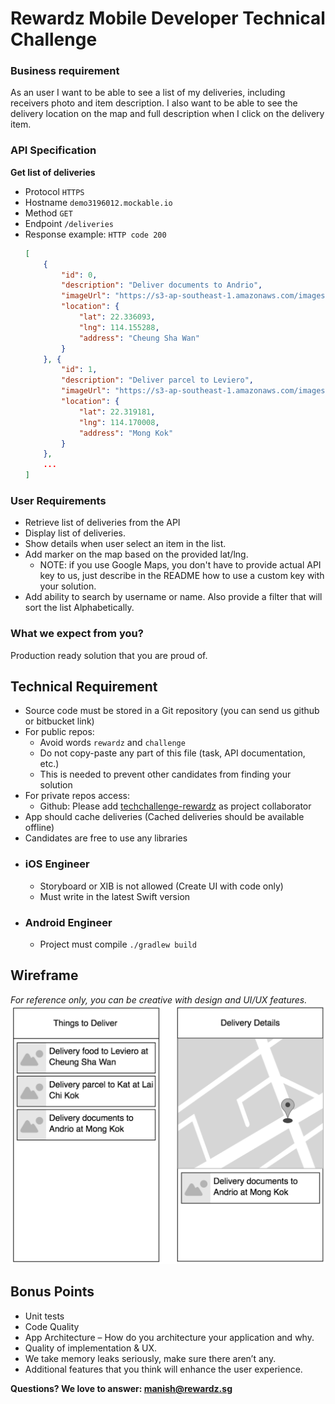 # Rewardz Mobile Developer Technical Challenge

### Business requirement
As an user I want to be able to see a list of my deliveries, including receivers photo and item description. I also want to be able to see the delivery location on the map and full description when I click on the delivery item.

### API Specification

**Get list of deliveries**
  * Protocol
    `HTTPS`
  * Hostname
    `demo3196012.mockable.io`
  * Method
    `GET`
  * Endpoint
    `/deliveries`
  * Response example:
    `HTTP code 200`
    ```json
    [
        {
            "id": 0,
            "description": "Deliver documents to Andrio",
            "imageUrl": "https://s3-ap-southeast-1.amazonaws.com/images/pet-8.jpeg",
            "location": {
                "lat": 22.336093,
                "lng": 114.155288,
                "address": "Cheung Sha Wan"
            }
        }, {
            "id": 1,
            "description": "Deliver parcel to Leviero",
            "imageUrl": "https://s3-ap-southeast-1.amazonaws.com/images/pet-0.jpeg",
            "location": {
                "lat": 22.319181,
                "lng": 114.170008,
                "address": "Mong Kok"
            }
        },
        ...
    ]
    ```

### User Requirements
- Retrieve list of deliveries from the API
- Display list of deliveries.
- Show details when user select an item in the list.
- Add marker on the map based on the provided lat/lng. 
  - NOTE: if you use Google Maps, you don't have to provide actual API key to us, just describe in the README how to use a custom key with your solution.
- Add ability to search by username or name. Also provide a filter that will sort the list
Alphabetically. 

### What we expect from you?
Production ready solution that you are proud of.

## Technical Requirement
- Source code must be stored in a Git repository (you can send us github or bitbucket link)
- For public repos:
	- Avoid words `rewardz` and `challenge`
	- Do not copy-paste any part of this file (task, API documentation, etc.)
	- This is needed to prevent other candidates from finding your solution
- For private repos access: 
	- Github: Please add [techchallenge-rewardz](https://github.com/manishandroid) as project collaborator
- App should cache deliveries (Cached deliveries should be available offline)
- Candidates are free to use any libraries

* ### iOS Engineer
	- Storyboard or XIB is not allowed (Create UI with code only)
	- Must write in the latest Swift version

* ### Android Engineer
	- Project must compile `./gradlew build`

## Wireframe
*For reference only, you can be creative with design and UI/UX features.*
![Wireframe](/mobile-engineer-wireframe.png)

## Bonus Points
- Unit tests
- Code Quality
- App Architecture – How do you architecture your application and why.
- Quality of implementation &amp; UX.
- We take memory leaks seriously, make sure there aren’t any.
- Additional features that you think will enhance the user experience.

**Questions? We love to answer: <manish@rewardz.sg>**
